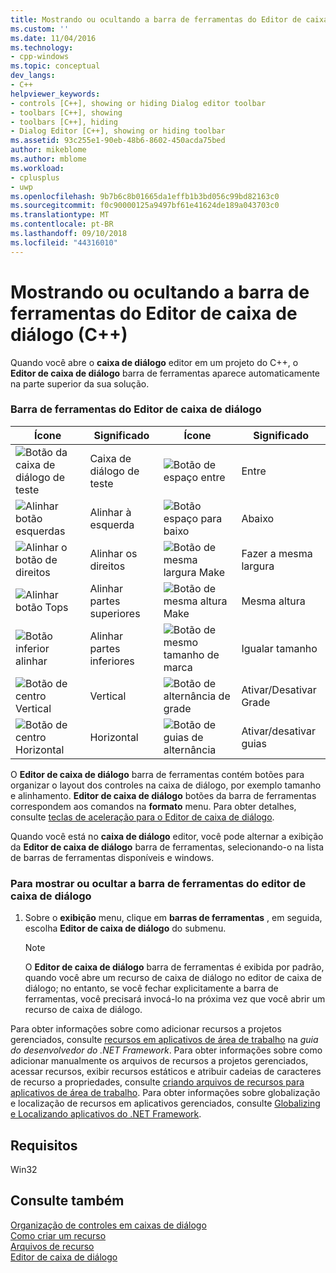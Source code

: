 ```yaml
---
title: Mostrando ou ocultando a barra de ferramentas do Editor de caixa de diálogo (C++) | Microsoft Docs
ms.custom: ''
ms.date: 11/04/2016
ms.technology:
- cpp-windows
ms.topic: conceptual
dev_langs:
- C++
helpviewer_keywords:
- controls [C++], showing or hiding Dialog editor toolbar
- toolbars [C++], showing
- toolbars [C++], hiding
- Dialog Editor [C++], showing or hiding toolbar
ms.assetid: 93c255e1-90eb-48b6-8602-450acda75bed
author: mikeblome
ms.author: mblome
ms.workload:
- cplusplus
- uwp
ms.openlocfilehash: 9b7b6c8b01665da1effb1b3bd056c99bd82163c0
ms.sourcegitcommit: f0c90000125a9497bf61e41624de189a043703c0
ms.translationtype: MT
ms.contentlocale: pt-BR
ms.lasthandoff: 09/10/2018
ms.locfileid: "44316010"
---
```

# <a name="showing-or-hiding-the-dialog-editor-toolbar-c"></a>Mostrando ou ocultando a barra de ferramentas do Editor de caixa de diálogo (C++)

Quando você abre o **caixa de diálogo** editor em um projeto do C++, o **Editor de caixa de diálogo** barra de ferramentas aparece automaticamente na parte superior da sua solução.

### <a name="dialog-editor-toolbar"></a>Barra de ferramentas do Editor de caixa de diálogo

|Ícone|Significado|Ícone|Significado|
|----------|-------------|----------|-------------|
|![Botão da caixa de diálogo de teste](../mfc/media/vcdialogeditortestdialog.png "vcDialogEditorTestDialog")|Caixa de diálogo de teste|![Botão de espaço entre](../mfc/media/vcdialogeditoracross.png "vcDialogEditorAcross")|Entre|
|![Alinhar botão esquerdas](../mfc/media/vcdialogeditoralignlefts.png "vcDialogEditorAlignLefts")|Alinhar à esquerda|![Botão espaço para baixo](../mfc/media/vcdialogeditordown.png "vcDialogEditorDown")|Abaixo|
|![Alinhar o botão de direitos](../mfc/media/vcdialogeditoralignrights.png "vcDialogEditorAlignRights")|Alinhar os direitos|![Botão de mesma largura Make](../mfc/media/vcdialogeditorsamewidth.png "vcDialogEditorSameWidth")|Fazer a mesma largura|
|![Alinhar botão Tops](../mfc/media/vcdialogeditoraligntops.png "vcDialogEditorAlignTops")|Alinhar partes superiores|![Botão de mesma altura Make](../mfc/media/vcdialogeditormakesameheight.png "vcDialogEditorMakeSameHeight")|Mesma altura|
|![Botão inferior alinhar](../mfc/media/vcdialogeditoralignbottoms.png "vcDialogEditorAlignBottoms")|Alinhar partes inferiores|![Botão de mesmo tamanho de marca](../mfc/media/vcdialogeditorsamesize.png "vcDialogEditorSameSize")|Igualar tamanho|
|![Botão de centro Vertical](../mfc/media/vcdialogeditorvertical.png "vcDialogEditorVertical")|Vertical|![Botão de alternância de grade](../mfc/media/vcdialogeditortogglegrid.png "vcDialogEditorToggleGrid")|Ativar/Desativar Grade|
|![Botão de centro Horizontal](../mfc/media/vcdialogeditorhorizontal.png "vcDialogEditorHorizontal")|Horizontal|![Botão de guias de alternância](../mfc/media/vcdialogeditortoggleguides.png "vcDialogEditorToggleGuides")|Ativar/desativar guias|

O **Editor de caixa de diálogo** barra de ferramentas contém botões para organizar o layout dos controles na caixa de diálogo, por exemplo tamanho e alinhamento. **Editor de caixa de diálogo** botões da barra de ferramentas correspondem aos comandos na **formato** menu. Para obter detalhes, consulte [teclas de aceleração para o Editor de caixa de diálogo](../windows/accelerator-keys-for-the-dialog-editor.md).

Quando você está no **caixa de diálogo** editor, você pode alternar a exibição da **Editor de caixa de diálogo** barra de ferramentas, selecionando-o na lista de barras de ferramentas disponíveis e windows.

### <a name="to-show-or-hide-the-dialog-editor-toolbar"></a>Para mostrar ou ocultar a barra de ferramentas do editor de caixa de diálogo

1. Sobre o **exibição** menu, clique em **barras de ferramentas** , em seguida, escolha **Editor de caixa de diálogo** do submenu.

   > [!NOTE]
   > O **Editor de caixa de diálogo** barra de ferramentas é exibida por padrão, quando você abre um recurso de caixa de diálogo no editor de caixa de diálogo; no entanto, se você fechar explicitamente a barra de ferramentas, você precisará invocá-lo na próxima vez que você abrir um recurso de caixa de diálogo.

Para obter informações sobre como adicionar recursos a projetos gerenciados, consulte [recursos em aplicativos de área de trabalho](/dotnet/framework/resources/index) na *guia do desenvolvedor do .NET Framework*. Para obter informações sobre como adicionar manualmente os arquivos de recursos a projetos gerenciados, acessar recursos, exibir recursos estáticos e atribuir cadeias de caracteres de recurso a propriedades, consulte [criando arquivos de recursos para aplicativos de área de trabalho](/dotnet/framework/resources/creating-resource-files-for-desktop-apps). Para obter informações sobre globalização e localização de recursos em aplicativos gerenciados, consulte [Globalizing e Localizando aplicativos do .NET Framework](/dotnet/standard/globalization-localization/index).

## <a name="requirements"></a>Requisitos

Win32

## <a name="see-also"></a>Consulte também

[Organização de controles em caixas de diálogo](../windows/arrangement-of-controls-on-dialog-boxes.md)  
[Como criar um recurso](../windows/how-to-create-a-resource.md)  
[Arquivos de recurso](../windows/resource-files-visual-studio.md)  
[Editor de caixa de diálogo](../windows/dialog-editor.md)